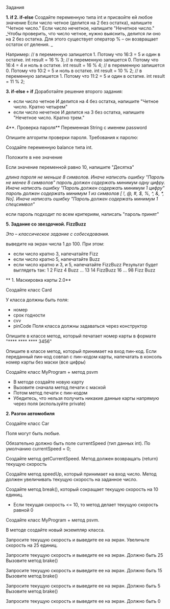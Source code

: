  Задания

**1. if
2. if-else**
Создайте переменную типа int и присвойте ей любое значение
Если число четное (делится на 2 без остатка), напишите "Четное число."
Если число нечетное, напишите "Нечетное число."
_Чтобы проверить, что число четное, нужно выяснить, делится ли оно на 2 без остатка. Для этого существует оператор % – он возвращает остаток от деления. _

Например:
// в переменную запишется 1. Потому что 16:3 = 5 и один в остатке. int result = 16 % 3;
// в переменную запишется 0. Потому что 16:4 = 4 и ноль в остатке. int result = 16 % 4;
// в переменную запишется 0. Потому что 10:2 = 5 и ноль в остатке. int result = 10 % 2;
// в переменную запишется 1. Потому что 11:2 = 5 и один в остатке. int result = 11 % 2;


**3. if-else + if**
Доработайте решение второго задания:
- если число четное И делится на 4 без остатка, напишите "Четное число. Кратно четырем"
- если число нечетное И делится на 3 без остатка, напишите "Нечетное число. Кратно трем."

4**. Проверка пароля**
Переменная String с именем password

Опишите алгоритм проверки пароля. Требования к паролю:

Создайте переменную balance типа int.

Положите в нее значение

Если значение переменной равно 10, напишите "Десятка"

_длина пароля не меньше 8 символов. Иначе написать ошибку "Пароль не менее 8 символов"
пароль должен содержать минимум одну цифру. Иначе написать ошибку "Пароль должен содержать минимум 1 цифру"
пароль должен содержать минимум 1 из символов [ !, @, #, $, %, ^, &, *, No]. Иначе написать ошибку "Пароль должен содержать минимум 1 спецсимвол"_

если пароль подходит по всем критериям, написать "пароль принят"

**5. Задание со звездочкой. FizzBuzz**

_Это – классическое задание с собеседования._

выведите на экран числа 1 до 100. При этом:
- если число кратно 3, напечатайте Fizz
- если число кратно 5, напечатайте Buzz
- если число кратно и 3, и 5, напечатайте FizzBuzz
Результат будет выглядеть так:
   1
   2
   Fizz
   4
   Buzz
   ...
   13
   14
   FizzBuzz
   16
   ...
   98
   Fizz
   Buzz
  
** 1. Маскировка карты 2.0**

Создайте класс Card

У класса должны быть поля:

- номер
- срок годности
- cvv
- pinCode
Поля класса должны задаваться через конструктор

Опишите в классе метод, который печатает номер карты в формате 
"**** **** **** 3456"

Опишите в классе метод, который принимает на вход пин-код. Если
переданный пин-код совпал с пин-кодом карты, напечатать в консоль
номер карты без маски (все цифры)

Создайте класс MyProgram + метод psvm
- В методе создайте новую карту
- Вызовите сначала метод печати с маской
- Потом метод печати с пин-кодом
- Убедитесь, что нельзя получить никакие данные карты напрямую
через поля (используйте private)

**2. Разгон автомобиля**

Создайте класс Car

Поля могут быть любые.

Обязательно должно быть поле currentSpeed (тип данных int). 
По умолчанию currentSpeed = 0;

Cоздайте метод getCurrentSpeed. Метод должен возвращать (return)
текущую скорость

Создайте метод speedUp, который принимает на вход число. Метод должен увеличивать текущую скорость на заданное число.

Создайте метод break(), который сокращает текущую скорость на 10 единиц.

- Если текущая скорость <= 10, то метод делает текущую скорость равной 0

Создайте класс MyProgram + метод psvm.

В методе создайте новый экземпляр класса.

Запросите текущую скорость и выведите ее на экран.
Увеличьте скорость на 25 единиц.

Запросите текущую скорость и выведите ее на экран. Должно быть 25
Вызовите метод brake()

Запросите текущую скорость и выведите ее на экран. Должно быть 15
Вызовите метод brake()

Запросите текущую скорость и выведите ее на экран. Должно быть 5
Вызовите метод brake()

Запросите текущую скорость и выведите ее на экран. Должно быть 0

